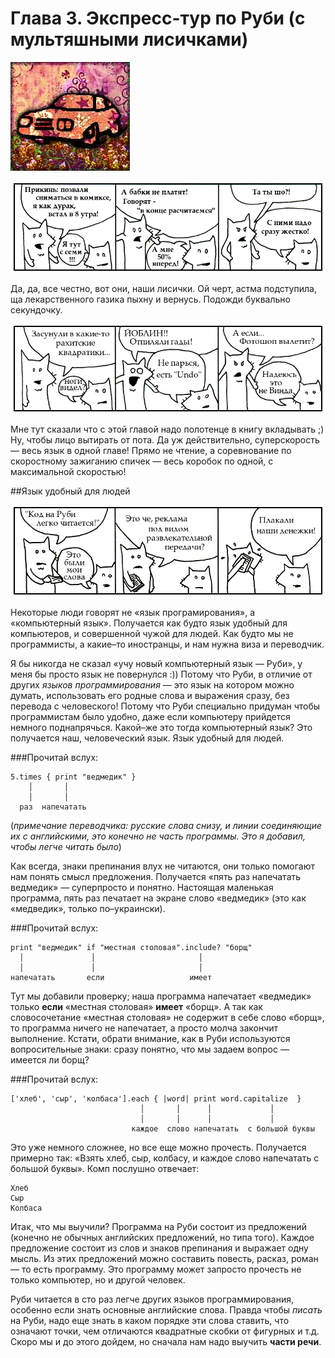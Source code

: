 Глава 3. Экспресс-тур по Руби (с мультяшными лисичками)
========================================================
![o](images/chapter.poignant.guide-3.jpg)




![Картинки в студию!](images/the.foxes-1.png)

Да, да, все честно, вот они, наши лисички. 
Ой черт, астма подступила, ща лекарственного газика пыхну и вернусь. Подожди буквально секундочку.

![Лисик, братик, полезай в квадратик](images/the.foxes-2.png)

Мне тут сказали что с этой главой надо полотенце в книгу вкладывать ;)
Ну, чтобы лицо вытирать от пота.
Да уж действительно, суперскорость — весь язык в одной главе!
Прямо не чтение, а соревнование по скоростному зажиганию спичек — весь коробок по одной, с максимальной скоростью!




##Язык удобный для людей


![Лисы понимают всю серьезность ситуации](images/the.foxes-3.png)

Некоторые люди говорят не «язык програмирования», а «компьютерный язык».
Получается как будто язык удобный для компьютеров, и совершенной чужой для людей.
Как будто мы не программисты, а какие–то иностранцы, и нам нужна виза и переводчик.

Я бы никогда не сказал «учу новый компьютерный язык — Руби», у меня бы просто язык не повернулся :))
Потому что Руби, в отличие от других *языков программирования* — это язык на котором можно думать, использовать его родные слова и выражения сразу, без перевода с человеского!
Потому что Руби специально придуман чтобы программистам было удобно, даже если компьютеру прийдется немного поднапрячься.
Какой–же это тогда компьютерный язык? Это получается наш, человеческий язык. Язык удобный для людей.

###Прочитай вслух:

    5.times { print "ведмедик" }
        │       │
        │       │
      раз  напечатать

(*примечание переводчика: русские слова снизу, и линии соединяющие их с английскими, это конечно не часть программы. Это я добавил, чтобы легче читать было*)

Как всегда, знаки препинания влух не читаются, они только помогают нам понять смысл предложения.
Получается «пять раз напечатать ведмедик» — суперпросто и понятно.
Настоящая маленькая программа, пять раз печатает на экране слово «ведмедик» (это как «медведик», только по–украински).

###Прочитай вслух:

    print "ведмедик" if "местная столовая".include? "борщ"
      │               │                       │
      │               │                       │
    напечатать       если                   имеет

Тут мы добавили проверку; наша программа напечатает «ведмедик» только **если** «местная столовая» **имеет** «борщ».
А так как словосочетание «местная столовая» не содержит в себе слово «борщ», то программа ничего не напечатает, а просто молча закончит выполнение.
Кстати, обрати внимание, как в Руби используются вопросительные знаки: сразу понятно, что мы задаем вопрос — имеется ли борщ?

###Прочитай вслух:

    ['хлеб', 'сыр', 'колбаса'].each { |word| print word.capitalize  }
                                 │       │      │             │
                                 │       │      │             │
                               каждое  слово напечатать  с большой буквы

Это уже немного сложнее, но все еще можно прочесть.
Получается примерно так: «Взять хлеб, сыр, колбасу, и каждое слово напечатать с большой буквы».
Комп послушно отвечает:

    Хлеб
    Сыр
    Колбаса

Итак, что мы выучили?
Программа на Руби состоит из предложений (конечно не обычных английских предложений, но типа того).
Каждое предложение состоит из слов и знаков препинания и выражает одну мысль.
Из этих предложений можно составить повесть, расказ, роман — то есть программу.
Это программу может запросто прочесть не только компьютер, но и другой человек.

Руби читается в сто раз легче других языков программирования, особенно если знать основные английские слова.
Правда чтобы *писать* на Руби, надо еще знать в каком порядке эти слова ставить, что означают точки, чем отличаются квадратные скобки от фигурных и т.д.
Скоро мы и до этого дойдем, но сначала нам надо выучить **части речи**.

